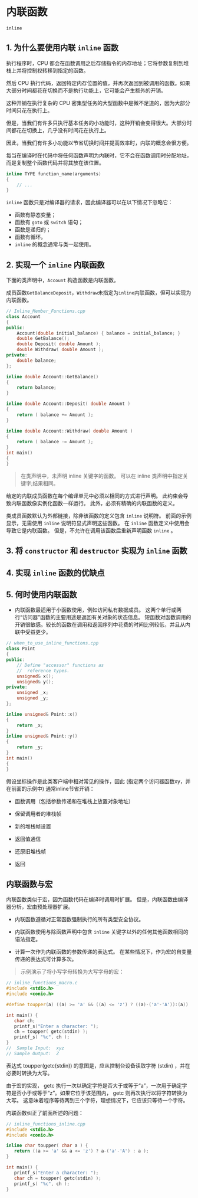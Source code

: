 # 内联函数

`inline`

## 1. 为什么要使用内联 `inline` 函数

执行程序时，CPU 都会在函数调用之后存储指令的内存地址；它将参数复制到堆栈上并将控制权转移到指定的函数。

然后 CPU 执行代码，返回特定内存位置的值，并再次返回到被调用的函数。如果大部分时间都花在切换而不是执行功能上，它可能会产生额外的开销。

这种开销在执行复杂的 CPU 密集型任务的大型函数中是微不足道的，因为大部分时间只花在执行上。

但是，当我们有许多只执行基本任务的小功能时，这种开销会变得很大。大部分时间都花在切换上，几乎没有时间花在执行上。

因此，当我们有许多小功能以节省切换时间并提高效率时，内联的概念会很方便。

每当在编译时在代码中将任何函数声明为内联时，它不会在函数调用时分配地址，而是复制整个函数代码并将其放在该位置。

```c++
inline TYPE function_name(arguments)
{
    // ...
}
```

`inline` 函数只是对编译器的请求，因此编译器可以在以下情况下忽略它：

- 函数有静态变量；
- 函数有 `goto` 或 `switch` 语句；
- 函数是递归的；
- 函数有循环。
- `inline` 的概念通常与类一起使用。

## 2. 实现一个 `inline` 内联函数

下面的类声明中，`Account` 构造函数是内联函数。 

成员函数`GetBalanceDeposit`，`Withdraw`未指定为`inline`内联函数，但可以实现为内联函数。

```c++
// Inline_Member_Functions.cpp
class Account
{
public:
    Account(double initial_balance) { balance = initial_balance; }
    double GetBalance();
    double Deposit( double Amount );
    double Withdraw( double Amount );
private:
    double balance;
};

inline double Account::GetBalance()
{
    return balance;
}

inline double Account::Deposit( double Amount )
{
    return ( balance += Amount );
}

inline double Account::Withdraw( double Amount )
{
    return ( balance -= Amount );
}
int main()
{
}
```

> 在类声明中，未声明 inline 关键字的函数。 可以在 inline 类声明中指定关键字;结果相同。

给定的内联成员函数在每个编译单元中必须以相同的方式进行声明。 此约束会导致内联函数像实例化函数一样运行。 此外，必须有精确的内联函数的定义。

类成员函数默认为外部链接，除非该函数的定义包含 `inline` 说明符。 前面的示例显示，无需使用 `inline` 说明符显式声明这些函数。 在 `inline` 函数定义中使用会导致它是内联函数。 但是，不允许在调用该函数后重新声明函数 `inline` 。

## 3. 将 `constructor` 和 `destructor` 实现为 `inline` 函数


## 4. 实现 `inline` 函数的优缺点

## 5. 何时使用内联函数

- 内联函数最适用于小函数使用，例如访问私有数据成员。 这两个单行或两行“访问器”函数的主要用途是返回有关对象的状态信息。 短函数对函数调用的开销很敏感。较长的函数在调用和返回序列中花费的时间比例较低，并且从内联中受益更少。

```c++
// when_to_use_inline_functions.cpp
class Point
{
public:
    // Define "accessor" functions as
    //  reference types.
    unsigned& x();
    unsigned& y();
private:
    unsigned _x;
    unsigned _y;
};

inline unsigned& Point::x()
{
    return _x;
}
inline unsigned& Point::y()
{
    return _y;
}
int main()
{
}
```

假设坐标操作是此类客户端中相对常见的操作，因此 (指定两个访问器函数xy，并在前面的示例中) 通常inline节省开销：

- 函数调用（包括参数传递和在堆栈上放置对象地址）

- 保留调用者的堆栈帧

- 新的堆栈帧设置

- 返回值通信

- 还原旧堆栈帧

- 返回

## 内联函数与宏

内联函数类似于宏，因为函数代码在编译时调用时扩展。 但是，内联函数由编译器分析，宏由预处理器扩展。

- 内联函数遵循对正常函数强制执行的所有类型安全协议。

- 内联函数使用与除函数声明中包含 `inline` 关键字以外的任何其他函数相同的语法指定。

- 计算一次作为内联函数的参数传递的表达式。 在某些情况下，作为宏的自变量传递的表达式可计算多次。

> 示例演示了将小写字母转换为大写字母的宏：


```c++
// inline_functions_macro.c
#include <stdio.h>
#include <conio.h>

#define toupper(a) ((a) >= 'a' && ((a) <= 'z') ? ((a)-('a'-'A')):(a))

int main() {
   char ch;
   printf_s("Enter a character: ");
   ch = toupper( getc(stdin) );
   printf_s( "%c", ch );
}
//  Sample Input:  xyz
// Sample Output:  Z
```

表达式 toupper(getc(stdin)) 的意图是，应从控制台设备读取字符 (stdin) ，并在必要时转换为大写。

由于宏的实现， getc 执行一次以确定字符是否大于或等于“a”，一次用于确定字符是否小于或等于“z”。如果它位于该范围内， getc 则再次执行以将字符转换为大写。 这意味着程序等待两到三个字符，理想情况下，它应该只等待一个字符。

内联函数纠正了前面所述的问题：

```c++
// inline_functions_inline.cpp
#include <stdio.h>
#include <conio.h>

inline char toupper( char a ) {
   return ((a >= 'a' && a <= 'z') ? a-('a'-'A') : a );
}

int main() {
   printf_s("Enter a character: ");
   char ch = toupper( getc(stdin) );
   printf_s( "%c", ch );
}
```